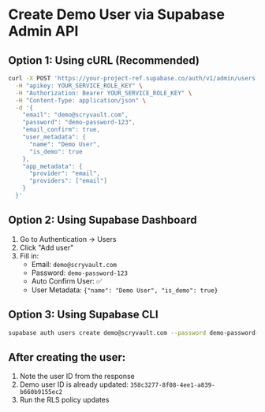 # Create Demo User via Supabase Admin API

## Option 1: Using cURL (Recommended)

```bash
curl -X POST 'https://your-project-ref.supabase.co/auth/v1/admin/users' \
  -H "apikey: YOUR_SERVICE_ROLE_KEY" \
  -H "Authorization: Bearer YOUR_SERVICE_ROLE_KEY" \
  -H "Content-Type: application/json" \
  -d '{
    "email": "demo@scryvault.com",
    "password": "demo-password-123",
    "email_confirm": true,
    "user_metadata": {
      "name": "Demo User",
      "is_demo": true
    },
    "app_metadata": {
      "provider": "email",
      "providers": ["email"]
    }
  }'
```

## Option 2: Using Supabase Dashboard

1. Go to Authentication → Users
2. Click "Add user"
3. Fill in:
   - Email: `demo@scryvault.com`
   - Password: `demo-password-123`
   - Auto Confirm User: ✅
   - User Metadata: `{"name": "Demo User", "is_demo": true}`

## Option 3: Using Supabase CLI

```bash
supabase auth users create demo@scryvault.com --password demo-password-123 --email-confirm
```

## After creating the user:

1. Note the user ID from the response
2. Demo user ID is already updated: `358c3277-8f08-4ee1-a839-b660b9155ec2`
3. Run the RLS policy updates
